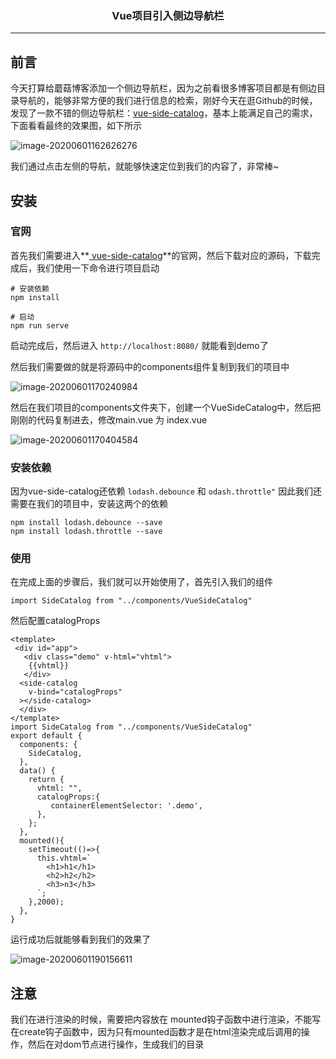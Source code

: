 ### <center>Vue项目引入侧边导航栏
***
## 前言

今天打算给蘑菇博客添加一个侧边导航栏，因为之前看很多博客项目都是有侧边目录导航的，能够非常方便的我们进行信息的检索，刚好今天在逛Github的时候，发现了一款不错的侧边导航栏：[vue-side-catalog](https://github.com/yaowei9363/vue-side-catalog)，基本上能满足自己的需求，下面看看最终的效果图，如下所示

![image-20200601162626276](https://cdn.losey.top/blog/image-20200601162626276.png)

我们通过点击左侧的导航，就能够快速定位到我们的内容了，非常棒~

## 安装

### 官网

首先我们需要进入**[ vue-side-catalog](https://github.com/yaowei9363/vue-side-catalog)**的官网，然后下载对应的源码，下载完成后，我们使用一下命令进行项目启动

```
# 安装依赖
npm install

# 启动
npm run serve
```

启动完成后，然后进入  `http://localhost:8080/` 就能看到demo了

然后我们需要做的就是将源码中的components组件复制到我们的项目中

![image-20200601170240984](https://cdn.losey.top/blog/image-20200601170240984.png)



然后在我们项目的components文件夹下，创建一个VueSideCatalog中，然后把刚刚的代码复制进去，修改main.vue 为 index.vue

![image-20200601170404584](https://cdn.losey.top/blog/image-20200601170404584.png)

### 安装依赖

因为vue-side-catalog还依赖 `lodash.debounce` 和 `odash.throttle"` 因此我们还需要在我们的项目中，安装这两个的依赖

```
npm install lodash.debounce --save
npm install lodash.throttle --save
```

### 使用

在完成上面的步骤后，我们就可以开始使用了，首先引入我们的组件

```
import SideCatalog from "../components/VueSideCatalog"
```

然后配置catalogProps

```
<template>
 <div id="app">
   <div class="demo" v-html="vhtml">
   	{{vhtml}}
   </div>
  <side-catalog 
    v-bind="catalogProps"
  ></side-catalog>
  </div>
</template>
import SideCatalog from "../components/VueSideCatalog"
export default {
  components: {
    SideCatalog,
  },
  data() {
    return {
      vhtml: "",
      catalogProps:{
         containerElementSelector: '.demo',
      },
    };
  },
  mounted(){
    setTimeout(()=>{
      this.vhtml=`
        <h1>h1</h1>
        <h2>h2</h2>
        <h3>n3</h3>
      `;
    },2000);
  },
}
```

运行成功后就能够看到我们的效果了

![image-20200601190156611](https://cdn.losey.top/blog/image-20200601190156611.png)

## 注意

我们在进行渲染的时候，需要把内容放在 mounted钩子函数中进行渲染，不能写在create钩子函数中，因为只有mounted函数才是在html渲染完成后调用的操作，然后在对dom节点进行操作，生成我们的目录